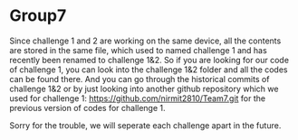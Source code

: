 # Group7
Since challenge 1 and 2 are working on the same device, all the contents are stored in the same file, which used to named challenge 1 and has recently been renamed to challenge 1&2. So if you are looking for our code of challenge 1, you can look into the challenge 1&2 folder and all the codes can be found there. And you can go through the historical commits of challenge 1&2 or by just looking into another github repository which we used for challenge 1: https://github.com/nirmit2810/Team7.git for the previous version of codes for challenge 1. 

Sorry for the trouble, we will seperate each challenge apart in the future.
